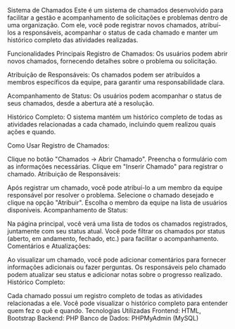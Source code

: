 Sistema de Chamados
Este é um sistema de chamados desenvolvido para facilitar a gestão e acompanhamento de solicitações e problemas dentro de uma organização. Com ele, você pode registrar novos chamados, atribuí-los a responsáveis, acompanhar o status de cada chamado e manter um histórico completo das atividades realizadas.

Funcionalidades Principais
Registro de Chamados: Os usuários podem abrir novos chamados, fornecendo detalhes sobre o problema ou solicitação.

Atribuição de Responsáveis: Os chamados podem ser atribuídos a membros específicos da equipe, para garantir uma responsabilidade clara.

Acompanhamento de Status: Os usuários podem acompanhar o status de seus chamados, desde a abertura até a resolução.


Histórico Completo: O sistema mantém um histórico completo de todas as atividades relacionadas a cada chamado, incluindo quem realizou quais ações e quando.

Como Usar
Registro de Chamados:

Clique no botão "Chamados → Abrir Chamado".
Preencha o formulário com as informações necessárias.
Clique em "Inserir Chamado" para registrar o chamado.
Atribuição de Responsáveis:

Após registrar um chamado, você pode atribuí-lo a um membro da equipe responsável por resolver o problema.
Selecione o chamado desejado e clique na opção "Atribuir".
Escolha o membro da equipe na lista de usuários disponíveis.
Acompanhamento de Status:

Na página principal, você verá uma lista de todos os chamados registrados, juntamente com seu status atual.
Você pode filtrar os chamados por status (aberto, em andamento, fechado, etc.) para facilitar o acompanhamento.
Comentários e Atualizações:

Ao visualizar um chamado, você pode adicionar comentários para fornecer informações adicionais ou fazer perguntas.
Os responsáveis pelo chamado podem atualizar seu status e adicionar notas sobre o progresso realizado.
Histórico Completo:

Cada chamado possui um registro completo de todas as atividades relacionadas a ele.
Você pode visualizar o histórico completo para entender quem fez o quê e quando.
Tecnologias Utilizadas
Frontend: HTML, Bootstrap
Backend: PHP
Banco de Dados: PHPMyAdmin (MySQL)

